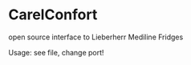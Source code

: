 CarelConfort
============

open source interface to Lieberherr Mediline Fridges

Usage: see file, change port!
